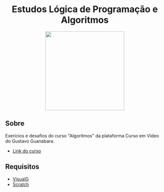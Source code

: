 <div align="center">
    <h1>Estudos Lógica de Programação e Algoritmos</h1>
    <img width=250 src='https://4.bp.blogspot.com/--i_TrV-srFI/VvjQWx5vbFI/AAAAAAAARD0/oRb9U9rZObkXxnUygLgz--s_JdGxAUalQ/s1600/BANNER.jpg'>
</div>


## Sobre 

Exerícios e desafios do curso "Algoritmos" da plataforma Curso em Vídeo do Gustavo Guanabara.

- [Link do curso](https://www.cursoemvideo.com/course/curso-de-algoritmo/) <br>



## Requisitos
- [VisualG](https://visualg3.com.br/) <br>
- [Scratch](https://scratch.mit.edu/download) <br>

